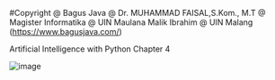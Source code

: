#Copyright @ Bagus Java @ Dr. MUHAMMAD FAISAL,S.Kom., M.T @ Magister Informatika @ UIN Maulana Malik Ibrahim @ UIN Malang (https://www.bagusjava.com/)

Artificial Intelligence with Python
Chapter 4

![image](https://user-images.githubusercontent.com/4190667/111938341-4b05e000-8afc-11eb-843d-cb8eca25e398.png)
